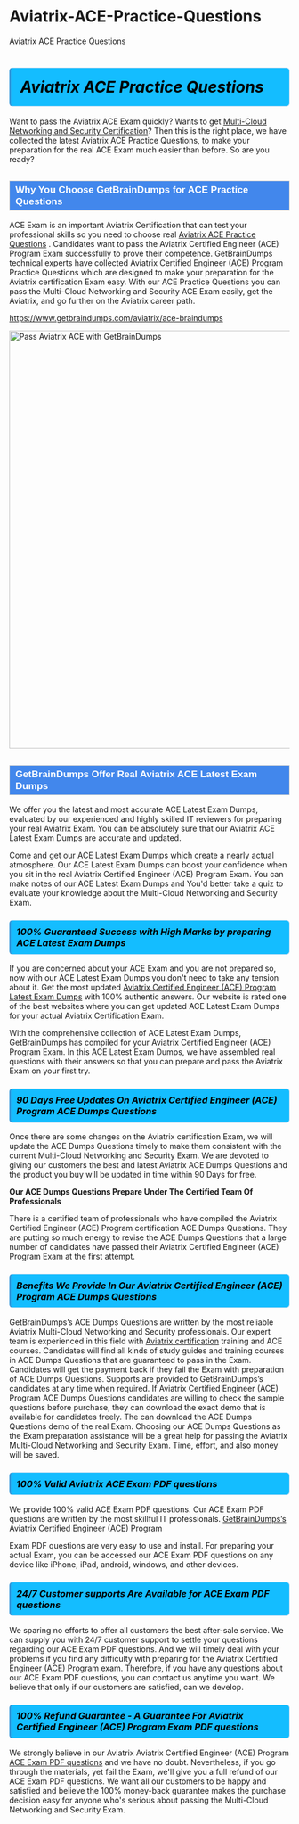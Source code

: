 # Aviatrix-ACE-Practice-Questions
Aviatrix ACE Practice Questions
<h1><strong><span style="display: block; color: #000000; background: #14BDFF; border: 0.5px solid #AED6F1; border-left: 3px solid #3498DB; padding: .6em; border-radius: 6px;">                     <em>Aviatrix ACE <span class="exam_variation">Practice Questions</span> </em>                </span></strong>            </h1>                        <p>Want to pass the Aviatrix ACE Exam quickly? Wants to get <a href="https://www.getbraindumps.com/aviatrix/multi-cloud-networking-and-security-braindumps.html">Multi-Cloud Networking and Security Certification</a>?  Then this is the right place, we have collected the             latest Aviatrix ACE <span class="exam_variation">Practice Questions</span>, to make your preparation for the real ACE Exam much easier than before. So are you ready?</p>                        <h2 style="background: #4287ec; border: 1px solid #cccccc; padding: 5px 10px;">                <span style="color: #ffffff;">                    <span style="font-size: 11pt;">                        <span style="line-height: normal;">                            <span style="font-family: Calibri,sans-serif;">                                <strong>                                    <span style="font-size: 13.0pt;">Why You Choose GetBrainDumps for ACE <span class="exam_variation">Practice Questions</span></span>                                </strong>                            </span>                        </span>                    </span>                </span>            </h2>                        <p>ACE Exam is an important Aviatrix Certification that can test your professional skills so you need to choose real <a href="https://www.getbraindumps.com/aviatrix/ace-braindumps">Aviatrix ACE <span class="exam_variation">Practice Questions</span></a> .             Candidates want to pass the Aviatrix Certified Engineer (ACE) Program Exam successfully to prove their competence. GetBrainDumps technical experts             have collected Aviatrix Certified Engineer (ACE) Program <span class="exam_variation">Practice Questions</span> which are designed to make your preparation for the Aviatrix certification Exam easy. With our             ACE <span class="exam_variation">Practice Questions</span> you can pass the Multi-Cloud Networking and Security ACE Exam easily, get the Aviatrix, and go further on the Aviatrix career path.</p>                        <p><a href="https://www.getbraindumps.com/aviatrix/ace-braindumps">https://www.getbraindumps.com/aviatrix/ace-braindumps</a></p>                        <p><a href="https://www.getbraindumps.com/"><img src="https://www.getbraindumps.com/images/get-updated-exam-questions-with-discount-getbraindumps.jpg" class="postImage" alt="Pass Aviatrix ACE with GetBrainDumps" width="750"></a></p>                            <h2 style="background: #4287ec; border: 1px solid #cccccc; padding: 5px 10px;">                <span style="color: #ffffff;">                    <span style="font-size: 11pt;">                        <span style="line-height: normal;">                            <span style="font-family: Calibri,sans-serif;">                                <strong>                                    <span style="font-size: 13.0pt;">GetBrainDumps Offer Real Aviatrix ACE <span class="exam_variation2">Latest Exam Dumps</span></span>                                </strong>                            </span>                        </span>                    </span>                </span>            </h2>                        <p>We offer you the latest and most accurate ACE <span class="exam_variation2">Latest Exam Dumps</span>, evaluated by our experienced and highly skilled IT reviewers for preparing your             real Aviatrix Exam. You can be absolutely sure that our Aviatrix ACE <span class="exam_variation2">Latest Exam Dumps</span> are accurate and updated.</p>                        <p>Come and get our ACE <span class="exam_variation2">Latest Exam Dumps</span> which create a nearly actual atmosphere. Our ACE <span class="exam_variation2">Latest Exam Dumps</span> can boost your confidence when you sit             in the real Aviatrix Certified Engineer (ACE) Program Exam. You can make notes of our ACE <span class="exam_variation2">Latest Exam Dumps</span> and You'd better take a quiz to evaluate             your knowledge about the Multi-Cloud Networking and Security Exam.</p>                        <h3>                <strong>                    <span style="display: block; color: #000000; background: #14BDFF; border: 0.5px solid #AED6F1; border-left: 3px solid #3498DB; padding: .6em; border-radius: 6px;">                        <em>100% Guaranteed Success with High Marks by preparing ACE <span class="exam_variation2">Latest Exam Dumps</span></em>                    </span>                </strong>            </h3>                        <p>If you are concerned about your ACE Exam and you are not prepared so, now with our ACE <span class="exam_variation2">Latest Exam Dumps</span> you don't need to take any tension about it.            Get the most updated <a href="https://www.getbraindumps.com/aviatrix/ace-braindumps">Aviatrix Certified Engineer (ACE) Program <span class="exam_variation2">Latest Exam Dumps</span></a> with 100% authentic answers. Our website is rated one of the best websites where you can             get updated ACE <span class="exam_variation2">Latest Exam Dumps</span> for your actual Aviatrix Certification Exam.</p>                        <p>With the comprehensive collection of ACE <span class="exam_variation2">Latest Exam Dumps</span>, GetBrainDumps has compiled for your Aviatrix Certified Engineer (ACE) Program Exam. In this ACE <span class="exam_variation2">Latest Exam Dumps</span>,             we have assembled real questions with their answers so that you can prepare and pass the Aviatrix Exam on your first try.</p>                        <h3>                <strong>                    <span style="display: block; color: #000000; background: #14BDFF; border: 0.5px solid #AED6F1; border-left: 3px solid #3498DB; padding: .6em; border-radius: 6px;">                        <em>90 Days Free Updates On Aviatrix Certified Engineer (ACE) Program ACE <span class="exam_variation3">Dumps Questions</span></em>                    </span>                </strong>            </h3>                        <p>Once there are some changes on the Aviatrix certification Exam, we will update the ACE <span class="exam_variation3">Dumps Questions</span> timely to make them consistent with the current             Multi-Cloud Networking and Security Exam. We are devoted to giving our customers the best and latest Aviatrix ACE <span class="exam_variation3">Dumps Questions</span> and the product you buy             will be updated in time within 90 Days for free.</p>                        <p><strong>Our ACE <span class="exam_variation3">Dumps Questions</span> Prepare Under The Certified Team Of Professionals</strong></p>                        <p>There is a certified team of professionals who have compiled the Aviatrix Certified Engineer (ACE) Program certification             ACE <span class="exam_variation3">Dumps Questions</span>. They are putting so much energy to revise the ACE <span class="exam_variation3">Dumps Questions</span> that a large number of candidates have passed             their Aviatrix Certified Engineer (ACE) Program Exam  at the first attempt.</p>                        <h3>                <strong>                    <span style="display: block; color: #000000; background: #14BDFF; border: 0.5px solid #AED6F1; border-left: 3px solid #3498DB; padding: .6em; border-radius: 6px;">                        <em>Benefits We Provide In Our Aviatrix Certified Engineer (ACE) Program ACE <span class="exam_variation3">Dumps Questions</span></em>                    </span>                </strong>            </h3>                        <p>GetBrainDumps’s ACE <span class="exam_variation3">Dumps Questions</span> are written by the most reliable Aviatrix Multi-Cloud Networking and Security professionals. Our expert team is experienced in             this field with <a href="https://www.getbraindumps.com/aviatrix-braindumps.html">Aviatrix certification</a> training and ACE courses. Candidates will find all kinds of study guides and training courses in             ACE <span class="exam_variation3">Dumps Questions</span> that are guaranteed to pass in the Exam. Candidates will get the payment back if they fail the Exam with preparation of             ACE <span class="exam_variation3">Dumps Questions</span>. Supports are provided to GetBrainDumps’s candidates at any time when required. If Aviatrix Certified Engineer (ACE) Program             ACE <span class="exam_variation3">Dumps Questions</span> candidates are willing to check the sample questions before purchase, they can download the exact demo that is available             for candidates freely. The can download the ACE <span class="exam_variation3">Dumps Questions</span> demo of the real Exam. Choosing our ACE <span class="exam_variation3">Dumps Questions</span> as the Exam preparation             assistance will be a great help for passing the Aviatrix Multi-Cloud Networking and Security Exam. Time, effort, and also money will be saved.</p>                        <h3>                <strong>                    <span style="display: block; color: #000000; background: #14BDFF; border: 0.5px solid #AED6F1; border-left: 3px solid #3498DB; padding: .6em; border-radius: 6px;">                        <em>100% Valid Aviatrix ACE <span class="exam_variation4">Exam PDF questions</span></em>                    </span>                </strong>            </h3>                        <p>We provide 100% valid ACE <span class="exam_variation4">Exam PDF questions</span>. Our ACE <span class="exam_variation4">Exam PDF questions</span> are written by the most skillful IT professionals. <a href="https://www.getbraindumps.com/">GetBrainDumps’s</a> Aviatrix Certified Engineer (ACE) Program</p>            <p> <span class="exam_variation4">Exam PDF questions</span> are very easy to use and install. For preparing your actual Exam, you can be accessed our ACE <span class="exam_variation4">Exam PDF questions</span> on any device like iPhone, iPad, android, windows, and other devices.</p>                        <h3>                <strong>                    <span style="display: block; color: #000000; background: #14BDFF; border: 0.5px solid #AED6F1; border-left: 3px solid #3498DB; padding: .6em; border-radius: 6px;">                        <em>24/7 Customer supports Are Available for ACE <span class="exam_variation4">Exam PDF questions</span></em>                    </span>                </strong>            </h3>                        <p>We sparing no efforts to offer all customers the best after-sale service. We can supply you with 24/7 customer support to settle your             questions regarding our ACE <span class="exam_variation4">Exam PDF questions</span>. And we will timely deal with your problems if you find any difficulty with preparing for the             Aviatrix Certified Engineer (ACE) Program exam. Therefore, if you have any questions about our ACE <span class="exam_variation4">Exam PDF questions</span>, you can contact us             anytime you want. We believe that only if our customers are satisfied, can we develop.</p>                        <h3>                <strong>                    <span style="display: block; color: #000000; background: #14BDFF; border: 0.5px solid #AED6F1; border-left: 3px solid #3498DB; padding: .6em; border-radius: 6px;">                        <em>100% Refund Guarantee - A Guarantee For Aviatrix Certified Engineer (ACE) Program <span class="exam_variation4">Exam PDF questions</span></em>                    </span>                </strong>            </h3>                        <p>We strongly believe in our Aviatrix Aviatrix Certified Engineer (ACE) Program <a href="https://www.getbraindumps.com/aviatrix/ace-braindumps">ACE <span class="exam_variation4">Exam PDF questions</span></a> and we have no doubt. Nevertheless, if you go through             the materials, yet fail the Exam, we'll give you a full refund of our ACE <span class="exam_variation4">Exam PDF questions</span>. We want all our customers to be happy and satisfied and             believe the 100% money-back guarantee makes the purchase decision easy for anyone who's serious about passing the Multi-Cloud Networking and Security Exam.</p>                    
